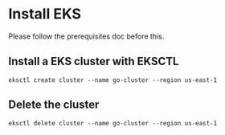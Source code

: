 # Install EKS

Please follow the prerequisites doc before this.

## Install a EKS cluster with EKSCTL

```
eksctl create cluster --name go-cluster --region us-east-1 
```

## Delete the cluster

```
eksctl delete cluster --name go-cluster --region us-east-1
```